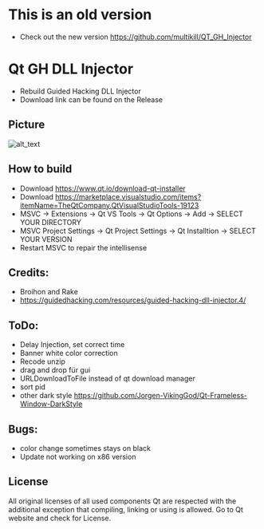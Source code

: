 # This is an old version
- Check out the new version https://github.com/multikill/QT_GH_Injector

# Qt GH DLL Injector
- Rebuild Guided Hacking DLL Injector
- Download link can be found on the Release

## Picture
![alt_text](https://raw.githubusercontent.com/multikill/_gui_injector/master/_gui_injector/Injector_Screenshot.png)

## How to build
- Download https://www.qt.io/download-qt-installer
- Download https://marketplace.visualstudio.com/items?itemName=TheQtCompany.QtVisualStudioTools-19123
- MSVC -> Extensions -> Qt VS Tools -> Qt Options -> Add -> SELECT YOUR DIRECTORY
- MSVC Project Settings -> Qt Project Settings -> Qt Installtion -> SELECT YOUR VERSION
- Restart MSVC to repair the intellisense

## Credits:
- Broihon and Rake
- https://guidedhacking.com/resources/guided-hacking-dll-injector.4/

## ToDo:
- Delay Injection, set correct time
- Banner white color correction
- Recode unzip
- drag and drop für gui
- URLDownloadToFile instead of qt download manager
- sort pid
- other dark style https://github.com/Jorgen-VikingGod/Qt-Frameless-Window-DarkStyle


## Bugs:
- color change sometimes stays on black
- Update not working on x86 version

## License
All original licenses of all used components Qt are respected with the additional exception that compiling, linking or using is allowed. Go to Qt website and check for License.


